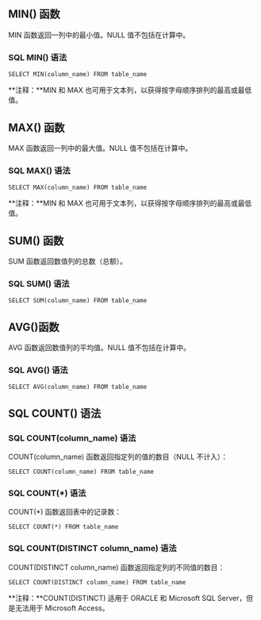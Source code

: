 ## MIN() 函数

MIN 函数返回一列中的最小值。NULL 值不包括在计算中。

### SQL MIN() 语法

```
SELECT MIN(column_name) FROM table_name
```

**注释：**MIN 和 MAX 也可用于文本列，以获得按字母顺序排列的最高或最低值。

## MAX() 函数

MAX 函数返回一列中的最大值。NULL 值不包括在计算中。

### SQL MAX() 语法

```
SELECT MAX(column_name) FROM table_name
```

**注释：**MIN 和 MAX 也可用于文本列，以获得按字母顺序排列的最高或最低值。

## SUM() 函数

SUM 函数返回数值列的总数（总额）。

### SQL SUM() 语法

```
SELECT SUM(column_name) FROM table_name
```

## AVG()函数

AVG 函数返回数值列的平均值。NULL 值不包括在计算中。

### SQL AVG() 语法

```
SELECT AVG(column_name) FROM table_name
```

## SQL COUNT() 语法

### SQL COUNT(column_name) 语法

COUNT(column_name) 函数返回指定列的值的数目（NULL 不计入）：

```
SELECT COUNT(column_name) FROM table_name
```

### SQL COUNT(*) 语法

COUNT(*) 函数返回表中的记录数：

```
SELECT COUNT(*) FROM table_name
```

### SQL COUNT(DISTINCT column_name) 语法

COUNT(DISTINCT column_name) 函数返回指定列的不同值的数目：

```
SELECT COUNT(DISTINCT column_name) FROM table_name
```

**注释：**COUNT(DISTINCT) 适用于 ORACLE 和 Microsoft SQL Server，但是无法用于 Microsoft Access。